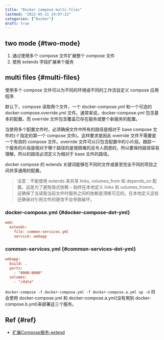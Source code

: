 ```yaml
---
title: "Docker compose multi-files"
lastmod: "2022-05-21 19:07:22"
categories: ["Docker"]
draft: true
---
```


## two mode {#two-mode}

1.  通过使用多个 compose 文件扩展整个 compose 文件
2.  使用 extends 字段扩展单个服务


## multi files {#multi-files}

使用多个 compose 文件可以为不同的环境或不同的工作流自定义 compose 应用程序.

默认下，compose 读取两个文件，一个 docker-compose.yml 和一个可选的 docker-compose.override.yml 文件。通常来说，docker-compose.yml 包含基本的配置。而 override 文件包含覆盖已存在服务或整个新服务的配置。

当使用多个配置文件时，必须确保文件中所有的路径是相对于 base compose 文件的(-f 指定的第一个 compose 文件)。这样要求是因此 override 文件不需要是一个有效的 compose 文件。override 文件可以只包含配置中的小片段。跟踪一个服务的片段是相对于哪个路径的是很困难的且令人困惑的，所以要保持路径容易理解，所以的路径必须定义为相对于 base 文件的路径。

docker compose 的 extends 关键词能够在不同的文件或甚至完全不同的项目之间共享通用的配置。

> 注意：不能使用 extends 来共享 links, volumes_from 和 depends_on 配置。这是为了避免隐式依赖 – 始终在本地定义 links 和 volumes_fromm。这确保了当读取当前文件时服务之间的依赖是清晰可见的。在本地定义这些还确保对引用文件的更改不会导致破坏。


### docker-compose.yml {#docker-compose-dot-yml}

```cfg
web:
  extends:
    file: common-services.yml
    service: webapp
```


### common-services.yml {#common-services-dot-yml}

```cfg
webapp:
  build: .
  ports:
    - "8000:8000"
  volumes:
    - "/data"
```

`docker-compose -f docker-compose.yml -f docker-compose.a.yml up -d` 将会使用 docker-compose.yml 和 docker-compose.a.yml(没有用到 docker-compose.b.yml)来部署这三个服务。


## Ref {#ref}

-   [扩展Compose服务-extend](https://www.bookstack.cn/read/dockerdocs/Compose-extends.md#%E6%89%A9%E5%B1%95Compose%E6%9C%8D%E5%8A%A1)